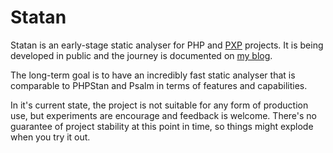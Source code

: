 # Statan

Statan is an early-stage static analyser for PHP and [PXP](https://pxplang.org) projects. It is being developed in public and the journey is documented on [my blog](https://ryangjchandler.co.uk/posts/writing-a-static-analyser-for-php-in-rust-overview).

The long-term goal is to have an incredibly fast static analyser that is comparable to PHPStan and Psalm in terms of features and capabilities.

In it's current state, the project is not suitable for any form of production use, but experiments are encourage and feedback is welcome. There's no guarantee of project stability at this point in time, so things might explode when you try it out.